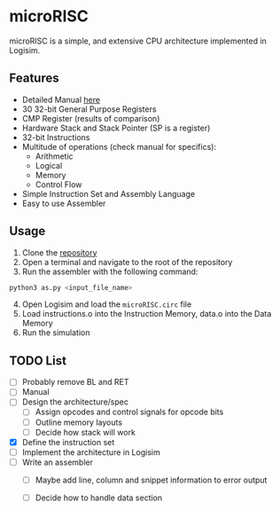 # microRISC
microRISC is a simple, and extensive CPU architecture implemented in Logisim.

## Features
- Detailed Manual [here](docs/main.pdf)
- 30 32-bit General Purpose Registers
- CMP Register (results of comparison)
- Hardware Stack and Stack Pointer (SP is a register)
- 32-bit Instructions
- Multitude of operations (check manual for specifics):
  - Arithmetic
  - Logical
  - Memory
  - Control Flow
- Simple Instruction Set and Assembly Language
- Easy to use Assembler

## Usage
1. Clone the [repository](https://github.com/aschombe/microRISC)
2. Open a terminal and navigate to the root of the repository
3. Run the assembler with the following command:
```bash
python3 as.py <input_file_name>
```
4. Open Logisim and load the `microRISC.circ` file
5. Load instructions.o into the Instruction Memory, data.o into the Data Memory
6. Run the simulation

## TODO List
- [ ] Probably remove BL and RET
- [ ] Manual
- [ ] Design the architecture/spec
    - [ ] Assign opcodes and control signals for opcode bits
    - [ ] Outline memory layouts
    - [ ] Decide how stack will work
- [x] Define the instruction set
- [ ] Implement the architecture in Logisim
- [ ] Write an assembler
    - [ ] Maybe add line, column and snippet information to error output
    - [ ] Decide how to handle data section

